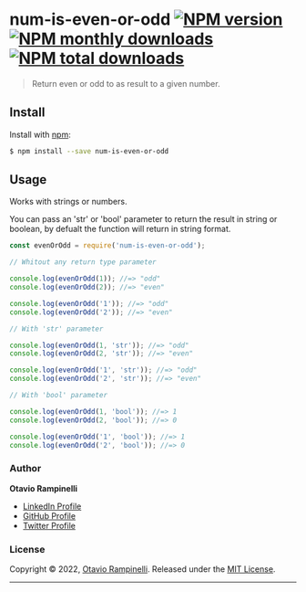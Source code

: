 # num-is-even-or-odd [![NPM version](https://img.shields.io/npm/v/num-is-even-or-odd.svg?style=flat)](https://www.npmjs.com/package/num-is-even-or-odd) [![NPM monthly downloads](https://img.shields.io/npm/dm/num-is-even-or-odd.svg?style=flat)](https://npmjs.org/package/num-is-even-or-odd) [![NPM total downloads](https://img.shields.io/npm/dt/num-is-even-or-odd.svg?style=flat)](https://npmjs.org/package/num-is-even-or-odd)

> Return even or odd to as result to a given number.


## Install

Install with [npm](https://www.npmjs.com/):

```sh
$ npm install --save num-is-even-or-odd
```

## Usage

Works with strings or numbers.

You can pass an 'str' or 'bool' parameter to return the result in string or boolean, by defualt the function will return in string format.

```js
const evenOrOdd = require('num-is-even-or-odd');

// Whitout any return type parameter

console.log(evenOrOdd(1)); //=> "odd"
console.log(evenOrOdd(2)); //=> "even"

console.log(evenOrOdd('1')); //=> "odd"
console.log(evenOrOdd('2')); //=> "even"

// With 'str' parameter

console.log(evenOrOdd(1, 'str')); //=> "odd"
console.log(evenOrOdd(2, 'str')); //=> "even"

console.log(evenOrOdd('1', 'str')); //=> "odd"
console.log(evenOrOdd('2', 'str')); //=> "even"

// With 'bool' parameter

console.log(evenOrOdd(1, 'bool')); //=> 1
console.log(evenOrOdd(2, 'bool')); //=> 0

console.log(evenOrOdd('1', 'bool')); //=> 1
console.log(evenOrOdd('2', 'bool')); //=> 0
```

### Author

**Otavio Rampinelli**

* [LinkedIn Profile](https://linkedin.com/in/otarampinelli)
* [GitHub Profile](https://github.com/otarampinelli)
* [Twitter Profile](https://twitter.com/otarampinelli)

### License

Copyright © 2022, [Otavio Rampinelli](https://github.com/otarampinelli).
Released under the [MIT License](LICENSE).

***
